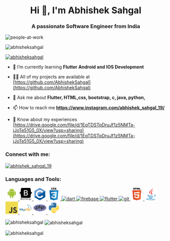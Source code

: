 <h1 align="center">Hi 👋, I'm Abhishek Sahgal</h1>
<h3 align="center">A passionate Software Engineer from India</h3>

![people-at-work](https://github.com/AbhishekSahgal/AbhishekSahgal/assets/98470181/988f9e0f-baf4-4a11-b714-9674eb15a7e7)


<p align="left"> <img src="https://komarev.com/ghpvc/?username=abhisheksahgal&label=Profile%20views&color=0e75b6&style=flat" alt="abhisheksahgal" /> </p>

<p align="left"> <a href="https://github.com/ryo-ma/github-profile-trophy"><img src="https://github-profile-trophy.vercel.app/?username=abhisheksahgal" alt="abhisheksahgal" /></a> </p>

- 🌱 I’m currently learning **Flutter Android and IOS Development**

- 👨‍💻 All of my projects are available at [https://github.com/AbhishekSahgal](https://github.com/AbhishekSahgal)

- 💬 Ask me about **Flutter, HTML,css, bootstrap, c, java, python,**

- 📫 How to reach me **https://www.instagram.com/abhishek_sahgal_19/**

- 📄 Know about my experiences [https://drive.google.com/file/d/1EqTDSTpDruJf1z5NMTa-jJoTe51G5_0X/view?usp=sharing](https://drive.google.com/file/d/1EqTDSTpDruJf1z5NMTa-jJoTe51G5_0X/view?usp=sharing)

<h3 align="left">Connect with me:</h3>
<p align="left">
<a href="https://instagram.com/abhishek_sahgal_19" target="blank"><img align="center" src="https://raw.githubusercontent.com/rahuldkjain/github-profile-readme-generator/master/src/images/icons/Social/instagram.svg" alt="abhishek_sahgal_19" height="30" width="40" /></a>
</p>

<h3 align="left">Languages and Tools:</h3>
<p align="left"> <a href="https://developer.android.com" target="_blank" rel="noreferrer"> <img src="https://raw.githubusercontent.com/devicons/devicon/master/icons/android/android-original-wordmark.svg" alt="android" width="40" height="40"/> </a> <a href="https://getbootstrap.com" target="_blank" rel="noreferrer"> <img src="https://raw.githubusercontent.com/devicons/devicon/master/icons/bootstrap/bootstrap-plain-wordmark.svg" alt="bootstrap" width="40" height="40"/> </a> <a href="https://www.cprogramming.com/" target="_blank" rel="noreferrer"> <img src="https://raw.githubusercontent.com/devicons/devicon/master/icons/c/c-original.svg" alt="c" width="40" height="40"/> </a> <a href="https://www.w3schools.com/css/" target="_blank" rel="noreferrer"> <img src="https://raw.githubusercontent.com/devicons/devicon/master/icons/css3/css3-original-wordmark.svg" alt="css3" width="40" height="40"/> </a> <a href="https://dart.dev" target="_blank" rel="noreferrer"> <img src="https://www.vectorlogo.zone/logos/dartlang/dartlang-icon.svg" alt="dart" width="40" height="40"/> </a> <a href="https://firebase.google.com/" target="_blank" rel="noreferrer"> <img src="https://www.vectorlogo.zone/logos/firebase/firebase-icon.svg" alt="firebase" width="40" height="40"/> </a> <a href="https://flutter.dev" target="_blank" rel="noreferrer"> <img src="https://www.vectorlogo.zone/logos/flutterio/flutterio-icon.svg" alt="flutter" width="40" height="40"/> </a> <a href="https://git-scm.com/" target="_blank" rel="noreferrer"> <img src="https://www.vectorlogo.zone/logos/git-scm/git-scm-icon.svg" alt="git" width="40" height="40"/> </a> <a href="https://www.w3.org/html/" target="_blank" rel="noreferrer"> <img src="https://raw.githubusercontent.com/devicons/devicon/master/icons/html5/html5-original-wordmark.svg" alt="html5" width="40" height="40"/> </a> <a href="https://www.java.com" target="_blank" rel="noreferrer"> <img src="https://raw.githubusercontent.com/devicons/devicon/master/icons/java/java-original.svg" alt="java" width="40" height="40"/> </a> <a href="https://developer.mozilla.org/en-US/docs/Web/JavaScript" target="_blank" rel="noreferrer"> <img src="https://raw.githubusercontent.com/devicons/devicon/master/icons/javascript/javascript-original.svg" alt="javascript" width="40" height="40"/> </a> <a href="https://www.mysql.com/" target="_blank" rel="noreferrer"> <img src="https://raw.githubusercontent.com/devicons/devicon/master/icons/mysql/mysql-original-wordmark.svg" alt="mysql" width="40" height="40"/> </a> <a href="https://www.php.net" target="_blank" rel="noreferrer"> <img src="https://raw.githubusercontent.com/devicons/devicon/master/icons/php/php-original.svg" alt="php" width="40" height="40"/> </a> <a href="https://www.python.org" target="_blank" rel="noreferrer"> <img src="https://raw.githubusercontent.com/devicons/devicon/master/icons/python/python-original.svg" alt="python" width="40" height="40"/> </a> </p>

<p><img align="left" src="https://github-readme-stats.vercel.app/api/top-langs?username=abhisheksahgal&show_icons=true&locale=en&layout=compact" alt="abhisheksahgal" /></p>

<p>&nbsp;<img align="center" src="https://github-readme-stats.vercel.app/api?username=abhisheksahgal&show_icons=true&locale=en" alt="abhisheksahgal" /></p>

<p><img align="center" src="https://github-readme-streak-stats.herokuapp.com/?user=abhisheksahgal&" alt="abhisheksahgal" /></p>

